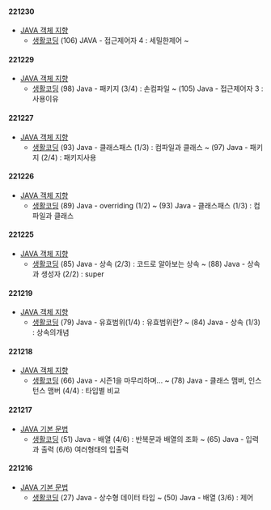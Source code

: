 #### 221230
- [JAVA 객체 지향](../JAVA/JAVA%20%EA%B0%9D%EC%B2%B4%20%EC%A7%80%ED%96%A5.md)
    - [생활코딩](https://www.youtube.com/playlist?list=PLuHgQVnccGMCeAy-2-llhw3nWoQKUvQck)
    (106) JAVA - 접근제어자 4 : 세밀한제어 ~

#### 221229
- [JAVA 객체 지향](../JAVA/JAVA%20%EA%B0%9D%EC%B2%B4%20%EC%A7%80%ED%96%A5.md)
    - [생활코딩](https://www.youtube.com/playlist?list=PLuHgQVnccGMCeAy-2-llhw3nWoQKUvQck)
    (98) Java - 패키지 (3/4) : 손컴파일 ~ (105) Java - 접근제어자 3 : 사용이유
#### 221227
- [JAVA 객체 지향](../JAVA/JAVA%20%EA%B0%9D%EC%B2%B4%20%EC%A7%80%ED%96%A5.md)
    - [생활코딩](https://www.youtube.com/playlist?list=PLuHgQVnccGMCeAy-2-llhw3nWoQKUvQck)
    (93) Java - 클래스패스 (1/3) : 컴파일과 클래스 ~ (97) Java - 패키지 (2/4) : 패키지사용
#### 221226
- [JAVA 객체 지향](../JAVA/JAVA%20%EA%B0%9D%EC%B2%B4%20%EC%A7%80%ED%96%A5.md)
    - [생활코딩](https://www.youtube.com/playlist?list=PLuHgQVnccGMCeAy-2-llhw3nWoQKUvQck) (89) Java - overriding (1/2) ~ (93) Java - 클래스패스 (1/3) : 컴파일과 클래스
#### 221225
- [JAVA 객체 지향](../JAVA/JAVA%20%EA%B0%9D%EC%B2%B4%20%EC%A7%80%ED%96%A5.md)
    - [생활코딩](https://www.youtube.com/playlist?list=PLuHgQVnccGMCeAy-2-llhw3nWoQKUvQck) (85) Java - 상속 (2/3) : 코드로 알아보는 상속 ~ (88) Java - 상속과 생성자 (2/2) : super 

#### 221219
- [JAVA 객체 지향](../JAVA/JAVA%20%EA%B0%9D%EC%B2%B4%20%EC%A7%80%ED%96%A5.md)
    - [생활코딩](https://www.youtube.com/playlist?list=PLuHgQVnccGMCeAy-2-llhw3nWoQKUvQck) (79) Java - 유효범위(1/4) : 유효범위란? ~ (84) Java - 상속 (1/3) : 상속의개념

#### 221218
- [JAVA 객체 지향](../JAVA/JAVA%20%EA%B0%9D%EC%B2%B4%20%EC%A7%80%ED%96%A5.md)
    - [생활코딩](https://www.youtube.com/playlist?list=PLuHgQVnccGMCeAy-2-llhw3nWoQKUvQck) (66) Java - 시즌1을 마무리하며... ~ (78) Java - 클래스 맴버, 인스턴스 맴버 (4/4) : 타입별 비교
    
#### 221217
- [JAVA 기본 문법](../JAVA/JAVA%20%EA%B8%B0%EB%B3%B8%20%EB%AC%B8%EB%B2%95.md)
    - [생활코딩](https://www.youtube.com/playlist?list=PLuHgQVnccGMCeAy-2-llhw3nWoQKUvQck) (51) Java - 배열 (4/6) : 반복문과 배열의 조화 ~ (65) Java - 입력과 출력 (6/6) 여러형태의 입출력

#### 221216
- [JAVA 기본 문법](../JAVA/JAVA%20%EA%B8%B0%EB%B3%B8%20%EB%AC%B8%EB%B2%95.md)
    - [생활코딩](https://www.youtube.com/playlist?list=PLuHgQVnccGMCeAy-2-llhw3nWoQKUvQck) (27) Java - 상수형 데이터 타입 ~ (50) Java - 배열 (3/6) : 제어
